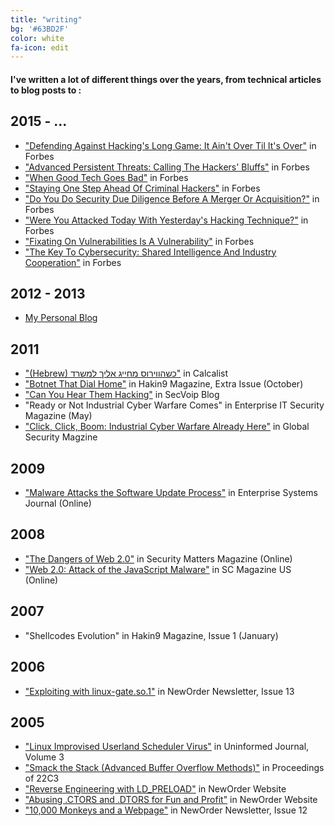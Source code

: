 ```yaml
---
title: "writing"
bg: '#63BD2F'
color: white
fa-icon: edit
---
```


#### I've written a lot of different things over the years, from technical articles to blog posts to <i class="fa fa-twitter"></i>:

## 2015 - ...
- ["Defending Against Hacking's Long Game: It Ain't Over Til It's Over"](https://www.forbes.com/sites/forbestechcouncil/2019/08/02/defending-against-hackings-long-game-it-aint-over-til-its-over/) in Forbes
- ["Advanced Persistent Threats: Calling The Hackers' Bluffs"](https://www.forbes.com/sites/forbestechcouncil/2019/06/21/advanced-persistent-threats-calling-the-hackers-bluffs/) in Forbes
- ["When Good Tech Goes Bad"](https://www.forbes.com/sites/forbestechcouncil/2019/05/24/when-good-tech-goes-bad/) in Forbes
- ["Staying One Step Ahead Of Criminal Hackers"](https://www.forbes.com/sites/forbestechcouncil/2018/11/30/staying-one-step-ahead-of-criminal-hackers/) in Forbes
- ["Do You Do Security Due Diligence Before A Merger Or Acquisition?"](https://www.forbes.com/sites/forbestechcouncil/2019/03/01/do-you-do-security-due-diligence-before-a-merger-or-acquisition/#38fd17954535) in Forbes
- ["Were You Attacked Today With Yesterday's Hacking Technique?"](https://www.forbes.com/sites/forbestechcouncil/2018/08/22/were-you-attacked-today-with-yesterdays-hacking-technique/) in Forbes
- ["Fixating On Vulnerabilities Is A Vulnerability"](https://www.forbes.com/sites/forbestechcouncil/2018/06/05/fixating-on-vulnerabilities-is-a-vulnerability/) in Forbes
- ["The Key To Cybersecurity: Shared Intelligence And Industry Cooperation"](https://www.forbes.com/sites/forbestechcouncil/2017/02/15/the-key-to-cybersecurity-shared-intelligence-and-industry-cooperation/#3e2dfca07eb8) in Forbes

## 2012 - 2013
- [My Personal Blog](http://blog.ikotler.org)

## 2011
- ["(Hebrew) כשהווירוס מחייג אליך למשרד"](http://www.calcalist.co.il/internet/articles/0,7340,L-3552387,00.html) in Calcalist
- ["Botnet That Dial Home"](http://hakin9.org/hakin9-extra-botnet-052011/) in Hakin9 Magazine, Extra Issue (October)
- ["Can You Hear Them Hacking"](http://secvoip.com/2011/09/can-you-hear-them-hacking/) in SecVoip Blog
- "Ready or Not Industrial Cyber Warfare Comes" in Enterprise IT Security Magazine (May)
- ["Click, Click, Boom: Industrial Cyber Warfare Already Here"](http://www.globalsecuritymag.com/Analysis-by-Itzik-Kotler-CTO-of,20110331,22905.html) in Global Security Magzine

## 2009
- ["Malware Attacks the Software Update Process"](http://esj.com/articles/2009/12/01/malware-software-updates.aspx) in Enterprise Systems Journal (Online)

## 2008
- ["The Dangers of Web 2.0"](http://www.securitymattersmag.com/security-matters-magazine-article-detail.php?id=331) in Security Matters Magazine (Online)
- ["Web 2.0: Attack of the JavaScript Malware"](http://www.scmagazine.com/web-20-attack-of-the-javascript-malware/article/113132/) in SC Magazine US (Online)

## 2007
- "Shellcodes Evolution" in Hakin9 Magazine, Issue 1 (January)

## 2006
- ["Exploiting with linux-gate.so.1"](http://www.exploit-db.com/papers/13187/) in NewOrder Newsletter, Issue 13

## 2005
- ["Linux Improvised Userland Scheduler Virus"](http://www.uninformed.org/?v=3&a=6) in Uninformed Journal, Volume 3
- ["Smack the Stack (Advanced Buffer Overflow Methods)"](http://events.ccc.de/congress/2005/fahrplan/attachments/539-Paper_AdvancedBufferOverflowMethods.pdf) in Proceedings of 22C3
- ["Reverse Engineering with LD_PRELOAD"](http://securityvulns.com/articles/reveng/) in NewOrder Website
- ["Abusing .CTORS and .DTORS for Fun and Profit"](http://www.exploit-db.com/papers/13234/) in NewOrder Website
- ["10,000 Monkeys and a Webpage"](http://web.textfiles.com/hacking/10kmnkysnweb.txt) in NewOrder Newsletter, Issue 12
